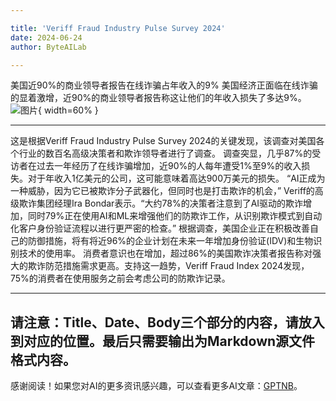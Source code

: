 ```yaml
---

title: 'Veriff Fraud Industry Pulse Survey 2024'
date: 2024-06-24
author: ByteAILab

---
```


美国近90%的商业领导者报告在线诈骗占年收入的9%
美国经济正面临在线诈骗的显着激增，近90%的商业领导者报告称这让他们的年收入损失了多达9%。![图片](https://ai-techpark.com/wp-content/uploads/2024/06/Veriff-Fraud-960x540.jpg){ width=60% }

---
这是根据Veriff Fraud Industry Pulse Survey 2024的关键发现，该调查对美国各个行业的数百名高级决策者和欺诈领导者进行了调查。
调查突显，几乎87%的受访者在过去一年经历了在线诈骗增加，近90%的人每年遭受1%至9%的收入损失。对于年收入1亿美元的公司，这可能意味着高达900万美元的损失。
“AI正成为一种威胁，因为它已被欺诈分子武器化，但同时也是打击欺诈的机会，” Veriff的高级欺诈集团经理Ira Bondar表示。“大约78%的决策者注意到了AI驱动的欺诈增加，同时79%正在使用AI和ML来增强他们的防欺诈工作，从识别欺诈模式到自动化客户身份验证流程以进行更严密的检查。”
根据调查，美国企业正在积极改善自己的防御措施，将有将近96%的企业计划在未来一年增加身份验证(IDV)和生物识别技术的使用率。
消费者意识也在增加，超过86%的美国欺诈决策者报告称对强大的欺诈防范措施需求更高。支持这一趋势，Veriff Fraud Index 2024发现，75%的消费者在使用服务之前会考虑公司的防欺诈记录。

---

请注意：Title、Date、Body三个部分的内容，请放入到对应的位置。最后只需要输出为Markdown源文件格式内容。
---
感谢阅读！如果您对AI的更多资讯感兴趣，可以查看更多AI文章：[GPTNB](https://gptnb.com)。